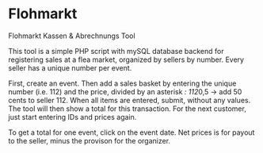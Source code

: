 # Flohmarkt
Flohmarkt Kassen &amp; Abrechnungs Tool

This tool is a simple PHP script with mySQL database backend
for registering sales at a flea market, organized by sellers by number.
Every seller has a unique number per event. 

First, create an event. Then add a sales basket by entering
the unique number (i.e. 112) and the price, divided by an asterisk *:
112*0,5 -> add 50 cents to seller 112.
When all items are entered, submit, without any values.
The tool will then show a total for this transaction.
For the next customer, just start entering IDs and prices again.

To get a total for one event, click on the event date.
Net prices is for payout to the seller, minus the provison for
the organizer.
